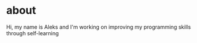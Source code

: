 # about
Hi, my name is Aleks and I'm working on improving my programming skills through self-learning
